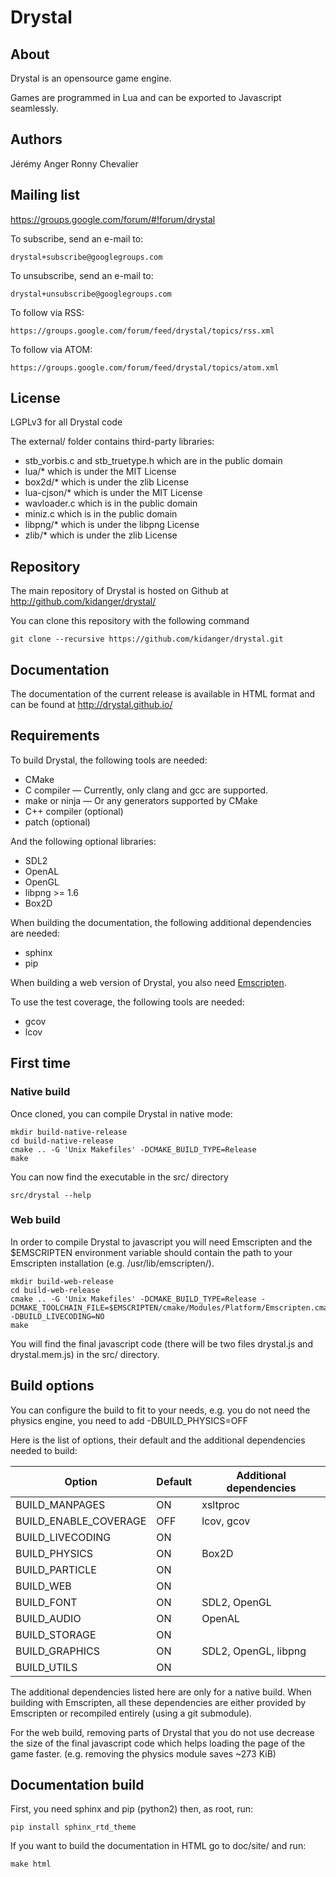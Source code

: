 Drystal
=======

About
-----

Drystal is an opensource game engine.

Games are programmed in Lua and can be exported to Javascript seamlessly.

Authors
-------

Jérémy Anger
Ronny Chevalier

Mailing list
------------

https://groups.google.com/forum/#!forum/drystal

To subscribe, send an e-mail to:

    drystal+subscribe@googlegroups.com

To unsubscribe, send an e-mail to:

    drystal+unsubscribe@googlegroups.com

To follow via RSS:

    https://groups.google.com/forum/feed/drystal/topics/rss.xml

To follow via ATOM:

    https://groups.google.com/forum/feed/drystal/topics/atom.xml

License
-------

LGPLv3 for all Drystal code

The external/ folder contains third-party libraries:

- stb\_vorbis.c and stb\_truetype.h which are in the public domain
- lua/\* which is under the MIT License
- box2d/* which is under the zlib License
- lua-cjson/\* which is under the MIT License
- wavloader.c which is in the public domain
- miniz.c which is in the public domain
- libpng/\* which is under the libpng License
- zlib/\* which is under the zlib License

Repository
----------

The main repository of Drystal is hosted on Github at http://github.com/kidanger/drystal/

You can clone this repository with the following command

    git clone --recursive https://github.com/kidanger/drystal.git

Documentation
-------------

The documentation of the current release is available in HTML format and can be found at http://drystal.github.io/

Requirements
------------

To build Drystal, the following tools are needed:

- CMake
- C compiler — Currently, only clang and gcc are supported.
- make or ninja — Or any generators supported by CMake
- C++ compiler (optional)
- patch (optional)

And the following optional libraries:

- SDL2
- OpenAL
- OpenGL
- libpng >= 1.6
- Box2D

When building the documentation, the following additional dependencies are needed:

- sphinx
- pip

When building a web version of Drystal, you also need [Emscripten](kripken.github.io/emscripten-site/).

To use the test coverage, the following tools are needed:

- gcov
- lcov

First time
----------

### Native build

Once cloned, you can compile Drystal in native mode:

    mkdir build-native-release
    cd build-native-release
    cmake .. -G 'Unix Makefiles' -DCMAKE_BUILD_TYPE=Release
    make

You can now find the executable in the src/ directory

    src/drystal --help

### Web build

In order to compile Drystal to javascript you will need Emscripten and the
$EMSCRIPTEN environment variable should contain the path to your Emscripten
installation (e.g. /usr/lib/emscripten/).

    mkdir build-web-release
    cd build-web-release
    cmake .. -G 'Unix Makefiles' -DCMAKE_BUILD_TYPE=Release -DCMAKE_TOOLCHAIN_FILE=$EMSCRIPTEN/cmake/Modules/Platform/Emscripten.cmake -DBUILD_LIVECODING=NO
    make

You will find the final javascript code (there will be two files drystal.js
and drystal.mem.js) in the src/ directory.

Build options
-------------

You can configure the build to fit to your needs, e.g. you do not need
the physics engine, you need to add -DBUILD_PHYSICS=OFF

Here is the list of options, their default and the additional dependencies needed to build:

Option                | Default | Additional dependencies
----------------------|---------|------------------------
BUILD_MANPAGES        | ON      | xsltproc
BUILD_ENABLE_COVERAGE | OFF     | lcov, gcov
BUILD_LIVECODING      | ON      |
BUILD_PHYSICS         | ON      | Box2D
BUILD_PARTICLE        | ON      |
BUILD_WEB             | ON      |
BUILD_FONT            | ON      | SDL2, OpenGL
BUILD_AUDIO           | ON      | OpenAL
BUILD_STORAGE         | ON      |
BUILD_GRAPHICS        | ON      | SDL2, OpenGL, libpng
BUILD_UTILS           | ON      |

The additional dependencies listed here are only for a native build. When
building with Emscripten, all these dependencies are either provided
by Emscripten or recompiled entirely (using a git submodule).

For the web build, removing parts of Drystal that you do not use decrease
the size of the final javascript code which helps loading the page of the
game faster. (e.g. removing the physics module saves ~273 KiB)

Documentation build
-------------------

First, you need sphinx and pip (python2) then, as root, run:

    pip install sphinx_rtd_theme

If you want to build the documentation in HTML go to doc/site/ and run:

    make html
